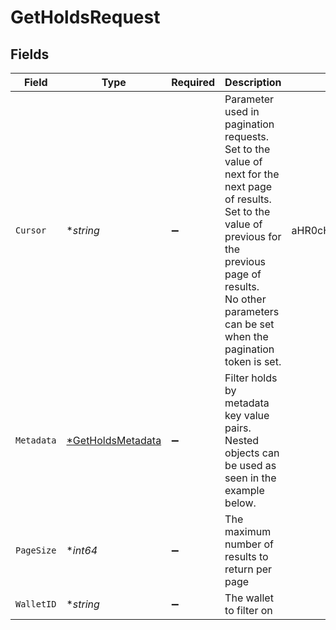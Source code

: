 # GetHoldsRequest


## Fields

| Field                                                                                                                                                                                                                          | Type                                                                                                                                                                                                                           | Required                                                                                                                                                                                                                       | Description                                                                                                                                                                                                                    | Example                                                                                                                                                                                                                        |
| ------------------------------------------------------------------------------------------------------------------------------------------------------------------------------------------------------------------------------ | ------------------------------------------------------------------------------------------------------------------------------------------------------------------------------------------------------------------------------ | ------------------------------------------------------------------------------------------------------------------------------------------------------------------------------------------------------------------------------ | ------------------------------------------------------------------------------------------------------------------------------------------------------------------------------------------------------------------------------ | ------------------------------------------------------------------------------------------------------------------------------------------------------------------------------------------------------------------------------ |
| `Cursor`                                                                                                                                                                                                                       | **string*                                                                                                                                                                                                                      | :heavy_minus_sign:                                                                                                                                                                                                             | Parameter used in pagination requests.<br/>Set to the value of next for the next page of results.<br/>Set to the value of previous for the previous page of results.<br/>No other parameters can be set when the pagination token is set.<br/> | aHR0cHM6Ly9nLnBhZ2UvTmVrby1SYW1lbj9zaGFyZQ==                                                                                                                                                                                   |
| `Metadata`                                                                                                                                                                                                                     | [*GetHoldsMetadata](../../models/operations/getholdsmetadata.md)                                                                                                                                                               | :heavy_minus_sign:                                                                                                                                                                                                             | Filter holds by metadata key value pairs. Nested objects can be used as seen in the example below.                                                                                                                             |                                                                                                                                                                                                                                |
| `PageSize`                                                                                                                                                                                                                     | **int64*                                                                                                                                                                                                                       | :heavy_minus_sign:                                                                                                                                                                                                             | The maximum number of results to return per page                                                                                                                                                                               |                                                                                                                                                                                                                                |
| `WalletID`                                                                                                                                                                                                                     | **string*                                                                                                                                                                                                                      | :heavy_minus_sign:                                                                                                                                                                                                             | The wallet to filter on                                                                                                                                                                                                        |                                                                                                                                                                                                                                |
